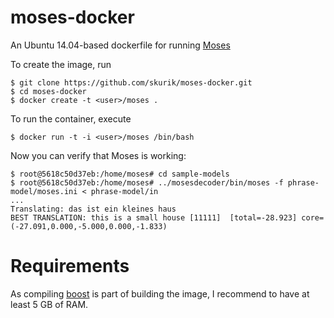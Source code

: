 # moses-docker
An Ubuntu 14.04-based dockerfile for running [Moses](http://www.statmt.org/moses)

To create the image, run

    $ git clone https://github.com/skurik/moses-docker.git
    $ cd moses-docker
    $ docker create -t <user>/moses .
    
To run the container, execute

    $ docker run -t -i <user>/moses /bin/bash
    
Now you can verify that Moses is working:

    $ root@5618c50d37eb:/home/moses# cd sample-models
    $ root@5618c50d37eb:/home/moses# ../mosesdecoder/bin/moses -f phrase-model/moses.ini < phrase-model/in
    ...
    Translating: das ist ein kleines haus
    BEST TRANSLATION: this is a small house [11111]  [total=-28.923] core=(-27.091,0.000,-5.000,0.000,-1.833)

# Requirements

As compiling [boost](http://www.boost.org) is part of building the image, I recommend to have at least 5 GB of RAM.
